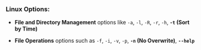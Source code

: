 ### Linux Options:

- **File and Directory Management** options like `-a`, `-l`, `-R`, `-r`, `-h`, **`-t` (Sort by Time)** 

- **File Operations** options such as `-f`, `-i`, `-v`, `-p`, **`-n` (No Overwrite)**, **`--help`** 